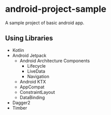 # android-project-sample

A sample project of basic android app.

## Using Libraries

- Kotlin
- Android Jetpack
  - Android Architecture Components
    - Lifecycle
    - LiveData
    - Navigation
  - Android KTX
  - AppCompat
  - ConstraintLayout
  - DataBinding
- Dagger2
- Timber
